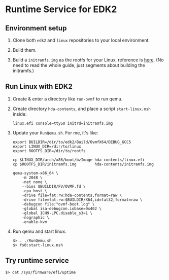 # Runtime Service for EDK2

## Environment setup

1. Clone both `edk2` and `linux` repositories to your local environment.

2. Build them.

3. Build a `initramfs.img` as the rootfs for your Linux, reference is [here](https://gist.github.com/chrisdone/02e165a0004be33734ac2334f215380e). (No need to read the whole guide, just segments about building the initramfs.)

## Run Linux with EDK2

1. Create & enter a directory like `run-ovmf` to run qemu.

2. Create directory `hda-contents`, and place a script `start-linux.nsh` inside:

    ```shell
    linux.efi console=ttyS0 initrd=initramfs.img
    ```

3. Update your `RunQemu.sh`. For me, it's like:
    
    ```shell
    export BUILDIR=/dir/to/edk2/Build/OvmfX64/DEBUG_GCC5
    export LINUX_DIR=/dir/to/linux
    export ROOTFS_DIR=/dir/to/rootfs
    
    cp $LINUX_DIR/arch/x86/boot/bzImage hda-contents/linux.efi
    cp $ROOTFS_DIR/initramfs.img        hda-contents/initramfs.img
    
    qemu-system-x86_64 \
        -m 2048 \
        -net none \
        --bios $BUILDIR/FV/OVMF.fd \
        -cpu host \
        -drive file=fat:rw:hda-contents,format=raw \
        -drive file=fat:rw:$BUILDIR/X64,id=fat32,format=raw \
        -debugcon file:"ovmf-boot.log" \
        -global isa-debugcon.iobase=0x402 \
        -global ICH9-LPC.disable_s3=1 \
        -nographic \
        -enable-kvm
    ```

4. Run qemu and start linux.

    ```shell
    $> . ./RunQemu.sh
    $> fs0:start-linux.nsh
    ```

## Try runtime service

```shell
$> cat /sys/firmware/efi/uptime
```
